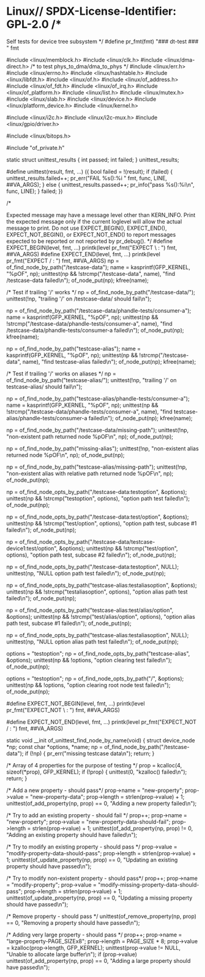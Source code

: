 # Linux// SPDX-License-Identifier: GPL-2.0 /*

Self tests for device tree subsystem */ #define pr_fmt(fmt) "### dt-test ### " fmt

#include <linux/memblock.h> #include <linux/clk.h> #include <linux/dma-direct.h> /* to test phys_to_dma/dma_to_phys */ #include <linux/err.h> #include <linux/errno.h> #include <linux/hashtable.h> #include <linux/libfdt.h> #include <linux/of.h> #include <linux/of_address.h> #include <linux/of_fdt.h> #include <linux/of_irq.h> #include <linux/of_platform.h> #include <linux/list.h> #include <linux/mutex.h> #include <linux/slab.h> #include <linux/device.h> #include <linux/platform_device.h> #include <linux/kernel.h>

#include <linux/i2c.h> #include <linux/i2c-mux.h> #include <linux/gpio/driver.h>

#include <linux/bitops.h>

#include "of_private.h"

static struct unittest_results { int passed; int failed; } unittest_results;

#define unittest(result, fmt, ...) ({ bool failed = !(result); if (failed) { unittest_results.failed++; pr_err("FAIL %s():%i " fmt, func, LINE, ##VA_ARGS); } else { unittest_results.passed++; pr_info("pass %s():%i\n", func, LINE); } failed; })

/*

Expected message may have a message level other than KERN_INFO. Print the expected message only if the current loglevel will allow the actual message to print. Do not use EXPECT_BEGIN(), EXPECT_END(), EXPECT_NOT_BEGIN(), or EXPECT_NOT_END() to report messages expected to be reported or not reported by pr_debug(). */ #define EXPECT_BEGIN(level, fmt, ...) printk(level pr_fmt("EXPECT \ : ") fmt, ##VA_ARGS) #define EXPECT_END(level, fmt, ...) printk(level pr_fmt("EXPECT / : ") fmt, ##VA_ARGS) np = of_find_node_by_path("/testcase-data"); name = kasprintf(GFP_KERNEL, "%pOF", np); unittest(np && !strcmp("/testcase-data", name), "find /testcase-data failed\n"); of_node_put(np); kfree(name);

/* Test if trailing '/' works */ np = of_find_node_by_path("/testcase-data/"); unittest(!np, "trailing '/' on /testcase-data/ should fail\n");

np = of_find_node_by_path("/testcase-data/phandle-tests/consumer-a"); name = kasprintf(GFP_KERNEL, "%pOF", np); unittest(np && !strcmp("/testcase-data/phandle-tests/consumer-a", name), "find /testcase-data/phandle-tests/consumer-a failed\n"); of_node_put(np); kfree(name);

np = of_find_node_by_path("testcase-alias"); name = kasprintf(GFP_KERNEL, "%pOF", np); unittest(np && !strcmp("/testcase-data", name), "find testcase-alias failed\n"); of_node_put(np); kfree(name);

/* Test if trailing '/' works on aliases */ np = of_find_node_by_path("testcase-alias/"); unittest(!np, "trailing '/' on testcase-alias/ should fail\n");

np = of_find_node_by_path("testcase-alias/phandle-tests/consumer-a"); name = kasprintf(GFP_KERNEL, "%pOF", np); unittest(np && !strcmp("/testcase-data/phandle-tests/consumer-a", name), "find testcase-alias/phandle-tests/consumer-a failed\n"); of_node_put(np); kfree(name);

np = of_find_node_by_path("/testcase-data/missing-path"); unittest(!np, "non-existent path returned node %pOF\n", np); of_node_put(np);

np = of_find_node_by_path("missing-alias"); unittest(!np, "non-existent alias returned node %pOF\n", np); of_node_put(np);

np = of_find_node_by_path("testcase-alias/missing-path"); unittest(!np, "non-existent alias with relative path returned node %pOF\n", np); of_node_put(np);

np = of_find_node_opts_by_path("/testcase-data:testoption", &options); unittest(np && !strcmp("testoption", options), "option path test failed\n"); of_node_put(np);

np = of_find_node_opts_by_path("/testcase-data:test/option", &options); unittest(np && !strcmp("test/option", options), "option path test, subcase #1 failed\n"); of_node_put(np);

np = of_find_node_opts_by_path("/testcase-data/testcase-device1:test/option", &options); unittest(np && !strcmp("test/option", options), "option path test, subcase #2 failed\n"); of_node_put(np);

np = of_find_node_opts_by_path("/testcase-data:testoption", NULL); unittest(np, "NULL option path test failed\n"); of_node_put(np);

np = of_find_node_opts_by_path("testcase-alias:testaliasoption", &options); unittest(np && !strcmp("testaliasoption", options), "option alias path test failed\n"); of_node_put(np);

np = of_find_node_opts_by_path("testcase-alias:test/alias/option", &options); unittest(np && !strcmp("test/alias/option", options), "option alias path test, subcase #1 failed\n"); of_node_put(np);

np = of_find_node_opts_by_path("testcase-alias:testaliasoption", NULL); unittest(np, "NULL option alias path test failed\n"); of_node_put(np);

options = "testoption"; np = of_find_node_opts_by_path("testcase-alias", &options); unittest(np && !options, "option clearing test failed\n"); of_node_put(np);

options = "testoption"; np = of_find_node_opts_by_path("/", &options); unittest(np && !options, "option clearing root node test failed\n"); of_node_put(np);

#define EXPECT_NOT_BEGIN(level, fmt, ...) printk(level pr_fmt("EXPECT_NOT \ : ") fmt, ##VA_ARGS)

#define EXPECT_NOT_END(level, fmt, ...) printk(level pr_fmt("EXPECT_NOT / : ") fmt, ##VA_ARGS)

static void __init of_unittest_find_node_by_name(void) { struct device_node *np; const char *options, *name; np = of_find_node_by_path("/testcase-data"); if (!np) { pr_err("missing testcase data\n"); return; }

/* Array of 4 properties for the purpose of testing */ prop = kcalloc(4, sizeof(*prop), GFP_KERNEL); if (!prop) { unittest(0, "kzalloc() failed\n"); return; }

/* Add a new property - should pass*/ prop->name = "new-property"; prop->value = "new-property-data"; prop->length = strlen(prop->value) + 1; unittest(of_add_property(np, prop) == 0, "Adding a new property failed\n");

/* Try to add an existing property - should fail */ prop++; prop->name = "new-property"; prop->value = "new-property-data-should-fail"; prop->length = strlen(prop->value) + 1; unittest(of_add_property(np, prop) != 0, "Adding an existing property should have failed\n");

/* Try to modify an existing property - should pass */ prop->value = "modify-property-data-should-pass"; prop->length = strlen(prop->value) + 1; unittest(of_update_property(np, prop) == 0, "Updating an existing property should have passed\n");

/* Try to modify non-existent property - should pass*/ prop++; prop->name = "modify-property"; prop->value = "modify-missing-property-data-should-pass"; prop->length = strlen(prop->value) + 1; unittest(of_update_property(np, prop) == 0, "Updating a missing property should have passed\n");

/* Remove property - should pass */ unittest(of_remove_property(np, prop) == 0, "Removing a property should have passed\n");

/* Adding very large property - should pass */ prop++; prop->name = "large-property-PAGE_SIZEx8"; prop->length = PAGE_SIZE * 8; prop->value = kzalloc(prop->length, GFP_KERNEL); unittest(prop->value != NULL, "Unable to allocate large buffer\n"); if (prop->value) unittest(of_add_property(np, prop) == 0, "Adding a large property should have passed\n");
